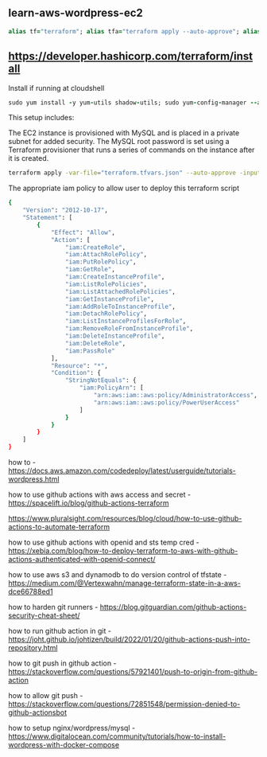 ## learn-aws-wordpress-ec2
```ruby
alias tf="terraform"; alias tfa="terraform apply --auto-approve"; alias tfd="terraform destroy --auto-approve"; alias tfm="terraform init; terraform fmt; terraform validate; terraform plan"
```
## https://developer.hashicorp.com/terraform/install
Install if running at cloudshell
```ruby
sudo yum install -y yum-utils shadow-utils; sudo yum-config-manager --add-repo https://rpm.releases.hashicorp.com/AmazonLinux/hashicorp.repo; sudo yum -y install terraform; terraform init
```
This setup includes:

The EC2 instance is provisioned with MySQL and is placed in a private subnet for added security. The MySQL root password is set using a Terraform provisioner that runs a series of commands on the instance after it is created.
```bash
terraform apply -var-file="terraform.tfvars.json" --auto-approve -input=false
```
The appropriate iam policy to allow user to deploy this terraform script
```bash
{
    "Version": "2012-10-17",
    "Statement": [
        {
            "Effect": "Allow",
            "Action": [
                "iam:CreateRole",
                "iam:AttachRolePolicy",
                "iam:PutRolePolicy",
                "iam:GetRole",
                "iam:CreateInstanceProfile",
                "iam:ListRolePolicies",
                "iam:ListAttachedRolePolicies",
                "iam:GetInstanceProfile",
                "iam:AddRoleToInstanceProfile",
                "iam:DetachRolePolicy",
                "iam:ListInstanceProfilesForRole",
                "iam:RemoveRoleFromInstanceProfile",
                "iam:DeleteInstanceProfile",
                "iam:DeleteRole",
                "iam:PassRole"
            ],
            "Resource": "*",
            "Condition": {
                "StringNotEquals": {
                    "iam:PolicyArn": [
                        "arn:aws:iam::aws:policy/AdministratorAccess",
                        "arn:aws:iam::aws:policy/PowerUserAccess"
                    ]
                }
            }
        }
    ]
}
```
how to - https://docs.aws.amazon.com/codedeploy/latest/userguide/tutorials-wordpress.html

how to use github actions with aws access and secret - https://spacelift.io/blog/github-actions-terraform

https://www.pluralsight.com/resources/blog/cloud/how-to-use-github-actions-to-automate-terraform

how to use github actions with openid and sts temp cred - https://xebia.com/blog/how-to-deploy-terraform-to-aws-with-github-actions-authenticated-with-openid-connect/

how to use aws s3 and dynamodb to do version control of tfstate - https://medium.com/@Vertexwahn/manage-terraform-state-in-a-aws-dce66788ed1

how to harden git runners - https://blog.gitguardian.com/github-actions-security-cheat-sheet/

how to run github action in git - https://joht.github.io/johtizen/build/2022/01/20/github-actions-push-into-repository.html

how to git push in github action - https://stackoverflow.com/questions/57921401/push-to-origin-from-github-action

how to allow git push - https://stackoverflow.com/questions/72851548/permission-denied-to-github-actionsbot

how to setup nginx/wordpress/mysql - https://www.digitalocean.com/community/tutorials/how-to-install-wordpress-with-docker-compose
